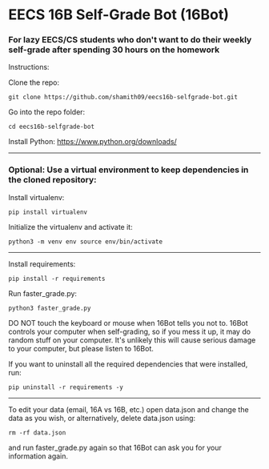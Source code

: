 # EECS 16B Self-Grade Bot (16Bot)

### For lazy EECS/CS students who don't want to do their weekly self-grade after spending 30 hours on the homework

Instructions:

Clone the repo:

`git clone https://github.com/shamith09/eecs16b-selfgrade-bot.git`

Go into the repo folder:

`cd eecs16b-selfgrade-bot`

Install Python:
https://www.python.org/downloads/

---------
### Optional: Use a virtual environment to keep dependencies in the cloned repository:
Install virtualenv:

`pip install virtualenv`

Initialize the virtualenv and activate it:

`python3 -m venv env
source env/bin/activate`

---------

Install requirements:

`pip install -r requirements`

Run faster_grade.py:

`python3 faster_grade.py`

DO NOT touch the keyboard or mouse when 16Bot tells you not to. 16Bot controls your computer when self-grading, so if you mess it up, it may do random stuff on your computer. It's unlikely this will cause serious damage to your computer, but please listen to 16Bot.

If you want to uninstall all the required dependencies that were installed, run:

`pip uninstall -r requirements -y`

---------
To edit your data (email, 16A vs 16B, etc.) open data.json and change the data as you wish, or alternatively, delete data.json using:

`rm -rf data.json`

and run faster_grade.py again so that 16Bot can ask you for your information again.
